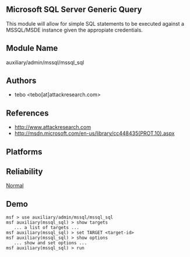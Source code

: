## Microsoft SQL Server Generic Query

This module will allow for simple SQL statements to be 
executed against a MSSQL/MSDE instance given the appropiate 
credentials.


## Module Name
auxiliary/admin/mssql/mssql_sql

## Authors
* tebo <tebo[at]attackresearch.com>


## References
* http://www.attackresearch.com
* http://msdn.microsoft.com/en-us/library/cc448435(PROT.10).aspx




## Platforms


## Reliability
[Normal](https://github.com/rapid7/metasploit-framework/wiki/Exploit-Ranking)

## Demo

```
msf > use auxiliary/admin/mssql/mssql_sql
msf auxiliary(mssql_sql) > show targets
   ... a list of targets ...
msf auxiliary(mssql_sql) > set TARGET <target-id>
msf auxiliary(mssql_sql) > show options
   ... show and set options ...
msf auxiliary(mssql_sql) > run
```
    
    